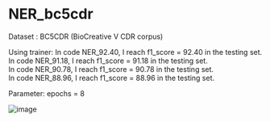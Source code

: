 # NER_bc5cdr

Dataset : BC5CDR (BioCreative V CDR corpus)

Using trainer:
In code NER_92.40, I reach f1_score = 92.40 in the testing set.  
In code NER_91.18, I reach f1_score = 91.18 in the testing set.  
In code NER_90.78, I reach f1_score = 90.78 in the testing set.  
In code NER_88.96, I reach f1_score = 88.96 in the testing set.  

Parameter: epochs = 8

![image](https://github.com/frankyang603/NER_bc5cdr/assets/93704660/d9005fbf-f296-4677-a6d7-31d414a799ac|width=20px])

